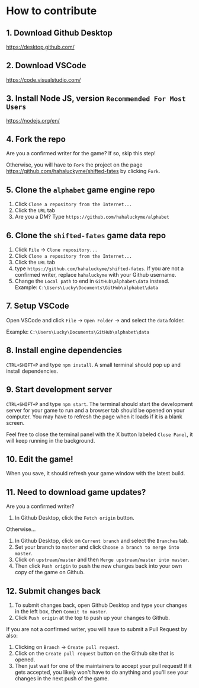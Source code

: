 # How to contribute

## 1. Download Github Desktop
https://desktop.github.com/

## 2. Download VSCode
https://code.visualstudio.com/

## 3. Install Node JS, version `Recommended For Most Users`
https://nodejs.org/en/

## 4. Fork the repo
Are you a confirmed writer for the game? If so, skip this step!

Otherwise, you will have to `Fork` the project on the page https://github.com/hahaluckyme/shifted-fates by clicking `Fork`.

## 5. Clone the `alphabet` game engine repo
1. Click `Clone a repository from the Internet...`
2. Click the `URL` tab
3.  Are you a DM? Type `https://github.com/hahaluckyme/alphabet`

## 6. Clone the `shifted-fates` game data repo
1. Click `File` -> `Clone repository...`
2. Click `Clone a repository from the Internet...`
3. Click the `URL` tab
4. type `https://github.com/hahaluckyme/shifted-fates`. If you are not a confirmed writer, replace `hahaluckyme` with your Github username.
5. Change the `Local path` to end in `GitHub\alphabet\data` instead. Example: `C:\Users\Lucky\Documents\GitHub\alphabet\data`

## 7. Setup VSCode
Open VSCode and click `File` -> `Open Folder` -> and select the `data` folder.

Example: `C:\Users\Lucky\Documents\GitHub\alphabet\data`

## 8. Install engine dependencies
`CTRL+SHIFT+P` and type `npm install`.
A small terminal should pop up and install dependencies.

## 9. Start development server
`CTRL+SHIFT+P` and type `npm start`. The terminal should start the development server for your game to run and a browser tab should be opened on your computer. You may have to refresh the page when it loads if it is a blank screen.

Feel free to close the terminal panel with the X button labeled `Close Panel`, it will keep running in the background.

## 10. Edit the game!
When you save, it should refresh your game window with the latest build.

## 11. Need to download game updates?
Are you a confirmed writer?
1. In Github Desktop, click the `Fetch origin` button.

Otherwise...
1. In Github Desktop, click on `Current branch` and select the `Branches` tab.
2. Set your branch to `master` and click `Choose a branch to merge into master`.
3. Click on `upstream/master` and then `Merge upstream/master into master`.
4. Then click `Push origin` to push the new changes back into your own copy of the game on Github.

## 12. Submit changes back
1. To submit changes back, open Github Desktop and type your changes in the left box, then `Commit to master`.
2. Click `Push origin` at the top to push up your changes to Github.

If you are not a confirmed writer, you will have to submit a Pull Request by also:
1. Clicking on `Branch` -> `Create pull request`.
2. Click on the `Create pull request` button on the Github site that is opened.
3. Then just wait for one of the maintainers to accept your pull request! If it gets accepted, you likely won't have to do anything and you'll see your changes in the next push of the game.

